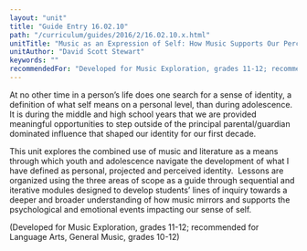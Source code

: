 ```yaml
---
layout: "unit"
title: "Guide Entry 16.02.10"
path: "/curriculum/guides/2016/2/16.02.10.x.html"
unitTitle: "Music as an Expression of Self: How Music Supports Our Perception of Identity"
unitAuthor: "David Scott Stewart"
keywords: ""
recommendedFor: "Developed for Music Exploration, grades 11-12; recommended for Language Arts, General Music, grades 10-12"
---
```

<main>
<p>
At no other time in a person’s life does one search for a sense of identity, a definition of what self means on a personal level, than during adolescence.  It is during the middle and high school years that we are provided meaningful opportunities to step outside of the principal parental/guardian dominated influence that shaped our identity for our first decade.
</p>
<p>
This unit explores the combined use of music and literature as a means through which youth and adolescence navigate the development of what I have defined as personal, projected and perceived identity.  Lessons are organized using the three areas of scope as a guide through sequential and iterative modules designed to develop students’ lines of inquiry towards a deeper and broader understanding of how music mirrors and supports the psychological and emotional events impacting our sense of self.
</p>
<p>
(Developed for Music Exploration, grades 11-12; recommended for Language Arts, General Music, grades 10-12)
</p>
</main>